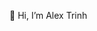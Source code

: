 👋 Hi, I’m Alex Trinh


<!---
HTrinh43/HTrinh43 is a ✨ special ✨ repository because its `README.md` (this file) appears on your GitHub profile.
You can click the Preview link to take a look at your changes.
--->
